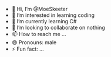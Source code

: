 - 👋 Hi, I’m @MoeSkeeter
- 👀 I’m interested in learning coding
- 🌱 I’m currently learning C#
- 💞️ I’m looking to collaborate on nothing
- 📫 How to reach me ...
- 😄 Pronouns: male
- ⚡ Fun fact: ...

<!---
MoeSkeeter/MoeSkeeter is a ✨ special ✨ repository because its `README.md` (this file) appears on your GitHub profile.
You can click the Preview link to take a look at your changes.
--->
